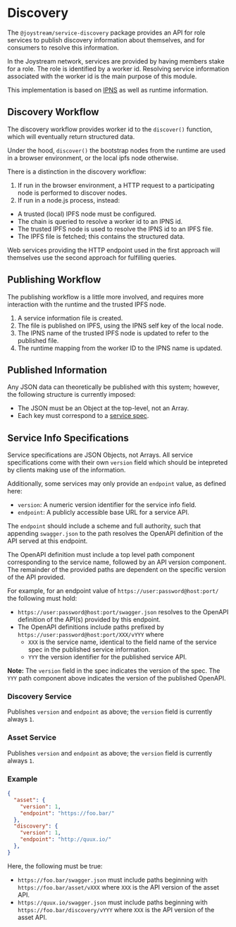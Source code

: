 # Discovery

The `@joystream/service-discovery` package provides an API for role services to publish
discovery information about themselves, and for consumers to resolve this
information.

In the Joystream network, services are provided by having members stake for a
role. The role is identified by a worker id. Resolving service information
associated with the worker id is the main purpose of this module.

This implementation is based on [IPNS](https://docs.ipfs.io/guides/concepts/ipns/)
as well as runtime information.

## Discovery Workflow

The discovery workflow provides worker id to the `discover()` function, which
will eventually return structured data.

Under the hood, `discover()` the bootstrap nodes from the runtime are
used in a browser environment, or the local ipfs node otherwise.

There is a distinction in the discovery workflow:

1. If run in the browser environment, a HTTP request to a participating node
  is performed to discover nodes.
2. If run in a node.js process, instead:
  - A trusted (local) IPFS node must be configured.
  - The chain is queried to resolve a worker id to an IPNS id.
  - The trusted IPFS node is used to resolve the IPNS id to an IPFS
    file.
  - The IPFS file is fetched; this contains the structured data.

Web services providing the HTTP endpoint used in the first approach will
themselves use the second approach for fulfilling queries.

## Publishing Workflow

The publishing workflow is a little more involved, and requires more interaction
with the runtime and the trusted IPFS node.

1. A service information file is created.
1. The file is published on IPFS, using the IPNS self key of the local node.
1. The IPNS name of the trusted IPFS node is updated to refer to the published
   file.
1. The runtime mapping from the worker ID to the IPNS name is updated.

## Published Information

Any JSON data can theoretically be published with this system; however, the
following structure is currently imposed:

- The JSON must be an Object at the top-level, not an Array.
- Each key must correspond to a [service spec](../../docs/json-signing/README.md).

## Service Info Specifications

Service specifications are JSON Objects, not Arrays. All service specifications
come with their own `version` field which should be intepreted by clients making
use of the information.

Additionally, some services may only provide an `endpoint` value, as defined
here:

* `version`: A numeric version identifier for the service info field.
* `endpoint`: A publicly accessible base URL for a service API.

The `endpoint` should include a scheme and full authority, such that appending
`swagger.json` to the path resolves the OpenAPI definition of the API served
at this endpoint.

The OpenAPI definition must include a top level path component corresponding
to the service name, followed by an API version component. The remainder of the
provided paths are dependent on the specific version of the API provided.

For example, for an endpoint value of `https://user:password@host:port/` the
following must hold:

- `https://user:password@host:port/swagger.json` resolves to the OpenAPI
  definition of the API(s) provided by this endpoint.
- The OpenAPI definitions include paths prefixed by
  `https://user:password@host:port/XXX/vYYY` where
  - `XXX` is the service name, identical to the field name of the service spec
    in the published service information.
  - `YYY` the version identifier for the published service API.

**Note:** The `version` field in the spec indicates the version of the spec.
The `YYY` path component above indicates the version of the published OpenAPI.

### Discovery Service

Publishes `version` and `endpoint` as above; the `version` field is currently
always `1`.

### Asset Service

Publishes `version` and `endpoint` as above; the `version` field is currently
always `1`.

### Example

```json
{
  "asset": {
    "version": 1,
    "endpoint": "https://foo.bar/"
  },
  "discovery": {
    "version": 1,
    "endpoint": "http://quux.io/"
  },
}
```

Here, the following must be true:

- `https://foo.bar/swagger.json` must include paths beginning with `https://foo.bar/asset/vXXX`
  where `XXX` is the API version of the asset API.
- `https://quux.io/swagger.json` must include paths beginning with `https://foo.bar/discovery/vYYY`
  where `XXX` is the API version of the asset API.
